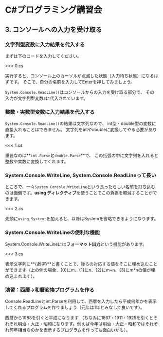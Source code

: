 # C#プログラミング講習会

## 3. コンソールへの入力を受け取る

### 文字列型変数に入力結果を代入する

まずは下のコードを入力してください。

<<< 0.cs

実行すると、コンソール上のカーソルが点滅した状態（入力待ち状態）になるはずです。
そこで、自分の名前を入力してEnterを押してみましょう。

`System.Console.ReadLine()`はコンソールからの入力を受け取る部分で、
その入力が文字列型変数<var>s</var>に代入されています。

### 整数・実数型変数に入力結果を代入する

`System.Console.ReadLine()`の結果は文字列なので、
int型・double型の変数に直接入れることはできません。
文字列をintやdoubleに変換してやる必要があります。

<<< 1.cs

重要なのは**`int.Parse`**と**`double.Parse`**で、
この括弧の中に文字列を入れると整数や実数に変換してくれます。

### System.Console.WriteLine, System.Console.ReadLineって長い

ところで、一々`System.Console.WriteLine`という長ったらしい名前を打ち込むのは面倒です。**using ディレクティブ**を使うことでこの負担を軽減することができます。

<<< 2.cs

先頭に`using System;`を加えると、以降はSystemを省略できるようになります。

### System.Console.WriteLineの便利な機能

System.Console.WriteLineには**フォーマット出力**という機能があります。

<<< 3.cs

表示文字列に**{<var>数字</var>}**と書くことで、後ろの対応する値をそこに埋め込むことができます（上の例の場合、{0}にm、{1}にn、{2}にm+n、{3}にm*nの値が埋め込まれます）。

### 演習：西暦→和暦変換プログラムを作る

Console.ReadLineとint.Parseを利用して、西暦を入力したら平成何年かを表示してくれるプログラムを作りましょう（元年は1年とみなして良いです）。

西暦から1988を引くと平成になります
（ちなみに1867・1911・1925を引くとそれぞれ明治・大正・昭和になります。例えば今年は明治・大正・昭和ではそれぞれ何年相当なのかを表示するプログラムを作っても面白いかも）。
